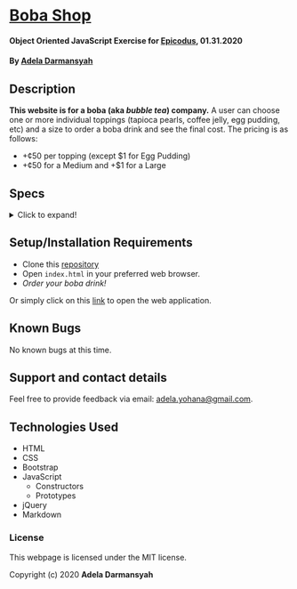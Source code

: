 # [Boba Shop](https://github.com/ayohana/boba-shop.git/)

#### Object Oriented JavaScript Exercise for [Epicodus](https://www.epicodus.com/), 01.31.2020

#### By [**Adela Darmansyah**](https://ayohana.github.io/portfolio/)

## Description

**This website is for a boba (aka _bubble tea_) company.** A user can choose one or more individual toppings (tapioca pearls, coffee jelly, egg pudding, etc) and a size to order a boba drink and see the final cost. The pricing is as follows:

* +¢50 per topping (except $1 for Egg Pudding)
* +¢50 for a Medium and +$1 for a Large

## Specs

<details>
  <summary>Click to expand!</summary>

| Spec | Input | Output |
| :-------------     | :------------- | :------------- |
| **Homepage** | User accesses index.html | Homepage with user input form |
| **Program Gathers User Input for a Topping** | `Checked Checkbox:` <br> "Tapioca Pearls" | `Console:` <br> "Tapioca Pearls" |
| **Program Gathers User Input for Multiple Toppings** | `Checked Checkbox:` <br> "Tapioca Pearls", "Egg pudding" | `Console:` <br> "Tapioca Pearls", "Egg pudding" |
| **Program Gathers User Input for Size**| `Checked Radio:` <br> "Small" | `Console:` <br> "Small" |
| **Program Saves a Drink Order in a Constructor**| `Checked Checkbox:` <br> "Tapioca Pearls" <br> `Checked Radio:` <br> "Small" | `Console:` <br> testDrink = {<br>toppings: ["Tapioca Pearls"], <br>size: "Small"<br>} |
| **Program Applies Pricing of a Specific Drink Size with Toppings**| `Checked Checkbox:` <br> "Tapioca Pearls" <br> `Checked Radio:` <br> "Small" | `Console:` <br> "3.50" |
| **Program Shows Order Confirmation of Drink Size, Toppings and Price on Checkout**| `Clicked Button:` "Checkout" | `Modal:` "Order Confirmation: 1 Small milk tea with Tapioca Pearls. Total = $3.50" |
| **Program Applies Special Pricing for Egg Pudding Topping**| `Checked Checkbox:` <br> "Egg Pudding" <br> `Checked Radio:` <br> "Small" | `Modal:` "Order Confirmation: 1 Small milk tea with Egg Pudding. Total = $4.00" |
</details>

## Setup/Installation Requirements

* Clone this [repository](https://github.com/ayohana/boba-shop.git/)
* Open `index.html` in your preferred web browser.
* _Order your boba drink!_

Or simply click on this [link](https://ayohana.github.io/boba-shop/) to open the web application.

## Known Bugs

No known bugs at this time.

## Support and contact details

Feel free to provide feedback via email: adela.yohana@gmail.com.

## Technologies Used

* HTML
* CSS
* Bootstrap
* JavaScript
  - Constructors
  - Prototypes
* jQuery
* Markdown

### License

This webpage is licensed under the MIT license.

Copyright (c) 2020 **Adela Darmansyah**
